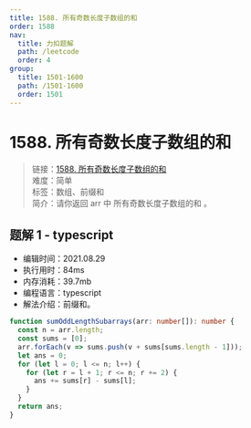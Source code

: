 ```yaml
---
title: 1588. 所有奇数长度子数组的和
order: 1588
nav:
  title: 力扣题解
  path: /leetcode
  order: 4
group:
  title: 1501-1600
  path: /1501-1600
  order: 1501
---
```


# 1588. 所有奇数长度子数组的和

> 链接：[1588. 所有奇数长度子数组的和](https://leetcode-cn.com/problems/sum-of-all-odd-length-subarrays/)  
> 难度：简单  
> 标签：数组、前缀和  
> 简介：请你返回 arr 中 所有奇数长度子数组的和 。

## 题解 1 - typescript

- 编辑时间：2021.08.29
- 执行用时：84ms
- 内存消耗：39.7mb
- 编程语言：typescript
- 解法介绍：前缀和。

```typescript
function sumOddLengthSubarrays(arr: number[]): number {
  const n = arr.length;
  const sums = [0];
  arr.forEach(v => sums.push(v + sums[sums.length - 1]));
  let ans = 0;
  for (let l = 0; l <= n; l++) {
    for (let r = l + 1; r <= n; r += 2) {
      ans += sums[r] - sums[l];
    }
  }
  return ans;
}
```
